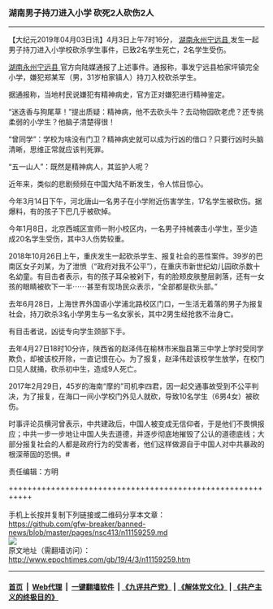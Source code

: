 ### 湖南男子持刀进入小学 砍死2人砍伤2人
------------------------

<p>
 【大纪元2019年04月03日讯】4月3日上午7时16分，
 <a href="http://www.epochtimes.com/gb/tag/%E6%B9%96%E5%8D%97%E6%B0%B8%E5%B7%9E%E5%AE%81%E8%BF%9C%E5%8E%BF.html">
  湖南永州宁远县
 </a>
 发生一起男子持刀进入小学校砍杀学生事件，已致2名学生死亡，2名学生受伤。
</p>
<p>
 <a href="http://www.epochtimes.com/gb/tag/%E6%B9%96%E5%8D%97%E6%B0%B8%E5%B7%9E%E5%AE%81%E8%BF%9C%E5%8E%BF.html">
  湖南永州宁远县
 </a>
 官方向陆媒通报了上述事件。通报称，事发宁远县柏家坪镇完全小学，嫌犯郑某军（男，31岁柏家镇人）持刀入校砍杀学生。
</p>
<p>
 据通报称，当地村民说嫌犯有精神病史，官方正对嫌犯进行精神鉴定。
</p>
<p>
 “迷迭香与狗尾草！”提出质疑：精神病，他不去砍头牛？去动物园砍老虎？还专挑柔弱的小学生？他脑子清楚得很！
</p>
<p>
 “曾同学”：学校为啥没有门卫？精神病史就可以成为行凶的借口？只要行凶时头脑清晰，思维正常就应该判死罪。
</p>
<p>
 “五一山人”：既然是精神病人，其监护人呢？
</p>
<p>
 近年来，类似的悲剧频频在中国大陆不断发生，令人怵目惊心。
</p>
<p>
 今年3月14日下午，河北唐山一名男子在小学附近伤害学生，17名学生被砍伤。据爆料，有的孩子下巴几乎被砍掉。
</p>
<p>
 今年1月8日，北京西城区宣师一附小校区内，一名男子持械袭击小学生，至少造成20名学生受伤，其中3人伤势较重。
</p>
<p>
 2018年10月26日上午，重庆发生一起砍杀学生、报复社会的恶性案件。39岁的巴南区女子刘某，为了泄愤（“政府对我不公平”），在重庆市新世纪幼儿园砍杀数十名幼童。有目击者表示，有的孩子耳朵被剁下，有的脸颊皮肤整层剥落，还有一女孩的眼睛被砍下一半⋯⋯甚至有现场民众表示，“全部都是砍头部。”
</p>
<p>
 去年6月28日，上海世界外国语小学浦北路校区门口，一生活无着落的男子为报复社会，持刀砍杀3名小学男生与一名女家长，其中2男生经抢救不治身亡。
</p>
<p>
 有目击者说，凶徒专向学生颈部下手。
</p>
<p>
 去年4月27日18时10分许，陕西省的赵泽伟在榆林市米脂县第三中学上学时受同学欺负，却被该校开除，一直记恨在心。为了报复，赵泽伟趁该校学生放学，在校门口见人就捅，砍杀初中生，造成9人死亡。
</p>
<p>
 2017年2月29日，45岁的海南“摩的”司机李四君，因一起交通事故受到不公平判决，为了报复，在海口一间小学校门外见人就砍，导致10名学生（6男4女）被砍伤。
</p>
<p>
 时事评论员横河曾表示，中共建政后，中国人被变成无信仰者，于是他们不畏惧报应；中共一步一步地让中国人失去道德，并逐步彻底地摧毁了公认的道德底线；大部分报复社会的人都是政府行为的受害者，他们这样做源自于中国人对中共暴政的根深蒂固的恐惧。#
</p>
<p>
 责任编辑：方明
</p>

+++++++++++++++++++++++++++++++++++++++++++++++++++++++++++<br/><br/>
手机上长按并复制下列链接或二维码分享本文章：<br/>
https://github.com/gfw-breaker/banned-news/blob/master/pages/nsc413/n11159259.md <br/>
<a href='https://github.com/gfw-breaker/banned-news/blob/master/pages/nsc413/n11159259.md'><img src='https://github.com/gfw-breaker/banned-news/blob/master/pages/nsc413/n11159259.md.png'/></a> <br/>
原文地址（需翻墙访问）：http://www.epochtimes.com/gb/19/4/3/n11159259.htm


------------------------
#### [首页](https://github.com/gfw-breaker/banned-news/blob/master/README.md) &nbsp;|&nbsp; [Web代理](https://github.com/labour-camp/helloworld) &nbsp;|&nbsp; [一键翻墙软件](https://github.com/gfw-breaker/nogfw/blob/master/README.md) &nbsp;| [《九评共产党》](https://github.com/gfw-breaker/9ping.md/blob/master/README.md#九评之一评共产党是什么) | [《解体党文化》](https://github.com/gfw-breaker/jtdwh.md/blob/master/README.md) | [《共产主义的终极目的》](https://github.com/gfw-breaker/gczydzjmd.md/blob/master/README.md)

